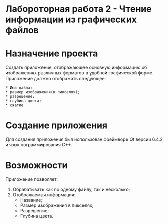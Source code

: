 # Лабороторная работа 2 - Чтение информации из графических файлов
# Назначение проекта
Создать приложение, отображающее основную информацию об изображениях различных форматов в удобной графической форме. Приложение должно отображать следующее:
```
* Имя файла;
* размер изображения(в пикселях);
* разрешение;
* глубина цвета;
* сжатие
```
# Создание приложения
Для создания приложения был использован фреймворк Qt версии 6.4.2 и язык пограммирования C++.
# Возможности
Приложение позволяет:
1. Обрабатывать как по одному файлу, так и несколько;
2. Отображаемая информация:
    - Название; 
    - Размер изображения в пикселях; 
    - Разрешение;
    - Глубина цвета.
